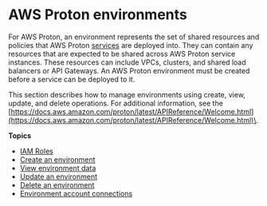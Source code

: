# AWS Proton environments<a name="ag-environments"></a>

For AWS Proton, an environment represents the set of shared resources and policies that AWS Proton [services](ag-services.md) are deployed into\. They can contain any resources that are expected to be shared across AWS Proton service instances\. These resources can include VPCs, clusters, and shared load balancers or API Gateways\. An AWS Proton environment must be created before a service can be deployed to it\.

This section describes how to manage environments using create, view, update, and delete operations\. For additional information, see the [https://docs.aws.amazon.com/proton/latest/APIReference/Welcome.html](https://docs.aws.amazon.com/proton/latest/APIReference/Welcome.html)\.

**Topics**
+ [IAM Roles](ag-environment-roles.md)
+ [Create an environment](ag-create-env.md)
+ [View environment data](ag-env-view.md)
+ [Update an environment](ag-env-update.md)
+ [Delete an environment](ag-env-delete.md)
+ [Environment account connections](ag-env-account-connections.md)